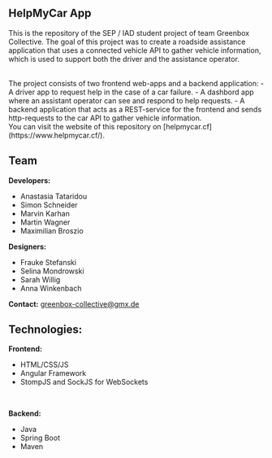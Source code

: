 ## HelpMyCar App

This is the repository of the SEP / IAD student project of team Greenbox Collective.
The goal of this project was to create a roadside assistance application that uses a connected vehicle API to gather vehicle information, 
which is used to support both the driver and the assistance operator.

<br>
The project consists of two frontend web-apps and a backend application:
- A driver app to request help in the case of a car failure.
- A dashbord app where an assistant operator can see and respond to help requests.
- A backend application that acts as a REST-service for the frontend and sends http-requests to the car API to gather vehicle information.
<br>
You can visit the website of this repository on  [helpmycar.cf](https://www.helpmycar.cf/).

## Team

**Developers:**
- Anastasia Tataridou
- Simon Schneider
- Marvin Karhan
- Martin Wagner
- Maximilian Broszio

**Designers:**
- Frauke Stefanski
- Selina Mondrowski
- Sarah Willig
- Anna Winkenbach

**Contact:**
greenbox-collective@gmx.de 

## Technologies:
**Frontend:**
- HTML/CSS/JS
- Angular Framework
- StompJS and SockJS for WebSockets

<br>

**Backend:**
- Java
- Spring Boot
- Maven
